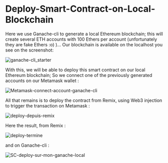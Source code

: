 # Deploy-Smart-Contract-on-Local-Blockchain


Here we use Ganache-cli to generate a local Ethereum blockchain; this will create several ETH accounts with 100 Ethers per account (unfortunately they are fake Ethers :o) )... Our blockchain is available on the localhost you see on the screenshot:

![ganache-cli_starter](https://user-images.githubusercontent.com/100287577/158903539-88c2c417-e9f7-463b-b7f7-4b3a527ac036.JPG)


With this, we will be able to deploy this smart contract on our local Ethereum blockchain; So we connect one of the previously generated accounts on our Metamask wallet :

![Metamask-connect-account-ganache-cli](https://user-images.githubusercontent.com/100287577/158903601-8e11e2d3-bfc3-431c-938a-961c505395b4.JPG)

All that remains is to deploy the contract from Remix, using Web3 injection to trigger the transaction on Metamask :

![deploy-depuis-remix](https://user-images.githubusercontent.com/100287577/158903888-2ff300b4-a680-4d07-b617-b01c107ae399.jpg)

Here the result, from Remix :

![deploy-termine](https://user-images.githubusercontent.com/100287577/158903905-25400dba-de7b-4aaf-bb6a-bbf340cadbfb.jpg)


and on Ganache-cli :



![SC-deploy-sur-mon-ganache-local](https://user-images.githubusercontent.com/100287577/158904056-43f95d40-8a55-422c-9bdd-16266941bc89.JPG)






